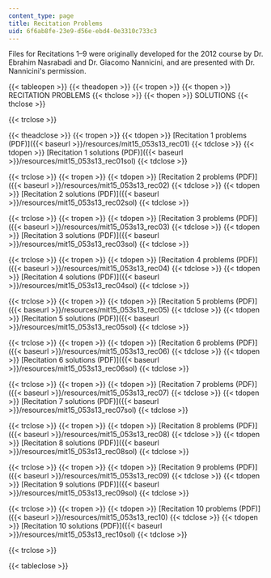 ```yaml
---
content_type: page
title: Recitation Problems
uid: 6f6ab8fe-23e9-d56e-ebd4-0e3310c733c3
---
```


Files for Recitations 1–9 were originally developed for the 2012 course by Dr. Ebrahim Nasrabadi and Dr. Giacomo Nannicini, and are presented with Dr. Nannicini's permission.

{{< tableopen >}}
{{< theadopen >}}
{{< tropen >}}
{{< thopen >}}
RECITATION PROBLEMS
{{< thclose >}}
{{< thopen >}}
SOLUTIONS
{{< thclose >}}

{{< trclose >}}

{{< theadclose >}}
{{< tropen >}}
{{< tdopen >}}
[Recitation 1 problems (PDF)]({{< baseurl >}}/resources/mit15_053s13_rec01)
{{< tdclose >}}
{{< tdopen >}}
[Recitation 1 solutions (PDF)]({{< baseurl >}}/resources/mit15_053s13_rec01sol)
{{< tdclose >}}

{{< trclose >}}
{{< tropen >}}
{{< tdopen >}}
[Recitation 2 problems (PDF)]({{< baseurl >}}/resources/mit15_053s13_rec02)
{{< tdclose >}}
{{< tdopen >}}
[Recitation 2 solutions (PDF)]({{< baseurl >}}/resources/mit15_053s13_rec02sol)
{{< tdclose >}}

{{< trclose >}}
{{< tropen >}}
{{< tdopen >}}
[Recitation 3 problems (PDF)]({{< baseurl >}}/resources/mit15_053s13_rec03)
{{< tdclose >}}
{{< tdopen >}}
[Recitation 3 solutions (PDF)]({{< baseurl >}}/resources/mit15_053s13_rec03sol)
{{< tdclose >}}

{{< trclose >}}
{{< tropen >}}
{{< tdopen >}}
[Recitation 4 problems (PDF)]({{< baseurl >}}/resources/mit15_053s13_rec04)
{{< tdclose >}}
{{< tdopen >}}
[Recitation 4 solutions (PDF)]({{< baseurl >}}/resources/mit15_053s13_rec04sol)
{{< tdclose >}}

{{< trclose >}}
{{< tropen >}}
{{< tdopen >}}
[Recitation 5 problems (PDF)]({{< baseurl >}}/resources/mit15_053s13_rec05)
{{< tdclose >}}
{{< tdopen >}}
[Recitation 5 solutions (PDF)]({{< baseurl >}}/resources/mit15_053s13_rec05sol)
{{< tdclose >}}

{{< trclose >}}
{{< tropen >}}
{{< tdopen >}}
[Recitation 6 problems (PDF)]({{< baseurl >}}/resources/mit15_053s13_rec06)
{{< tdclose >}}
{{< tdopen >}}
[Recitation 6 solutions (PDF)]({{< baseurl >}}/resources/mit15_053s13_rec06sol)
{{< tdclose >}}

{{< trclose >}}
{{< tropen >}}
{{< tdopen >}}
[Recitation 7 problems (PDF)]({{< baseurl >}}/resources/mit15_053s13_rec07)
{{< tdclose >}}
{{< tdopen >}}
[Recitation 7 solutions (PDF)]({{< baseurl >}}/resources/mit15_053s13_rec07sol)
{{< tdclose >}}

{{< trclose >}}
{{< tropen >}}
{{< tdopen >}}
[Recitation 8 problems (PDF)]({{< baseurl >}}/resources/mit15_053s13_rec08)
{{< tdclose >}}
{{< tdopen >}}
[Recitation 8 solutions (PDF)]({{< baseurl >}}/resources/mit15_053s13_rec08sol)
{{< tdclose >}}

{{< trclose >}}
{{< tropen >}}
{{< tdopen >}}
[Recitation 9 problems (PDF)]({{< baseurl >}}/resources/mit15_053s13_rec09)
{{< tdclose >}}
{{< tdopen >}}
[Recitation 9 solutions (PDF)]({{< baseurl >}}/resources/mit15_053s13_rec09sol)
{{< tdclose >}}

{{< trclose >}}
{{< tropen >}}
{{< tdopen >}}
[Recitation 10 problems (PDF)]({{< baseurl >}}/resources/mit15_053s13_rec10)
{{< tdclose >}}
{{< tdopen >}}
[Recitation 10 solutions (PDF)]({{< baseurl >}}/resources/mit15_053s13_rec10sol)
{{< tdclose >}}

{{< trclose >}}

{{< tableclose >}}